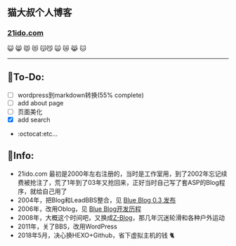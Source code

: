 ## 猫大叔个人博客

### [21ido.com](https://21ido.com)

:smiley_cat: :smile_cat: :pouting_cat:
:heart_eyes_cat: :kissing_cat::smirk_cat:
:scream_cat: :crying_cat_face: :joy_cat:
:cat:

---

## :pill:To-Do: 
- [ ] wordpress到markdown转换(55% complete)
- [ ] add about page
- [ ] 页面美化
- [x] add search
- :octocat:etc...


## :lemon:Info:
* 21ido.com 最初是2000年左右注册的，当时是工作室用，到了2002年忘记续费被抢注了，荒了1年到了03年又抢回来，正好当时自己写了套ASP的Blog程序，就给自己用了
* 2004年，把Blog和LeadBBS整合，见 [Blue Blog 0.3 发布](http://21ido.com/2004/08/90b85a16/)
* 2006年，改用Oblog，见 [Blue Blog开发历程](http://21ido.com/2006/03/21ca53d9/)
* 2008年，大概这个时间吧，又换成[Z-Blog](https://github.com/zblogcn/zblogasp)，那几年沉迷轮滑和各种户外运动
* 2011年，关了BBS，改用WordPress
* 2018年5月，决心换HEXO+Github，省下虚拟主机的钱 :cat2: